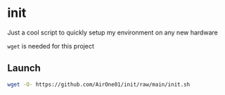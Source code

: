 # init

Just a cool script to quickly setup my environment on any new hardware

`wget` is needed for this project

## Launch

```sh
wget -O- https://github.com/AirOne01/init/raw/main/init.sh
```
